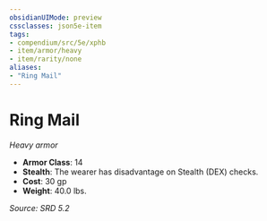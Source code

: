 ```yaml
---
obsidianUIMode: preview
cssclasses: json5e-item
tags:
- compendium/src/5e/xphb
- item/armor/heavy
- item/rarity/none
aliases: 
- "Ring Mail"
---
```

# Ring Mail
*Heavy armor*  

- **Armor Class**: 14
- **Stealth**: The wearer has disadvantage on Stealth (DEX) checks.
- **Cost**: 30 gp
- **Weight**: 40.0 lbs.

*Source: SRD 5.2*